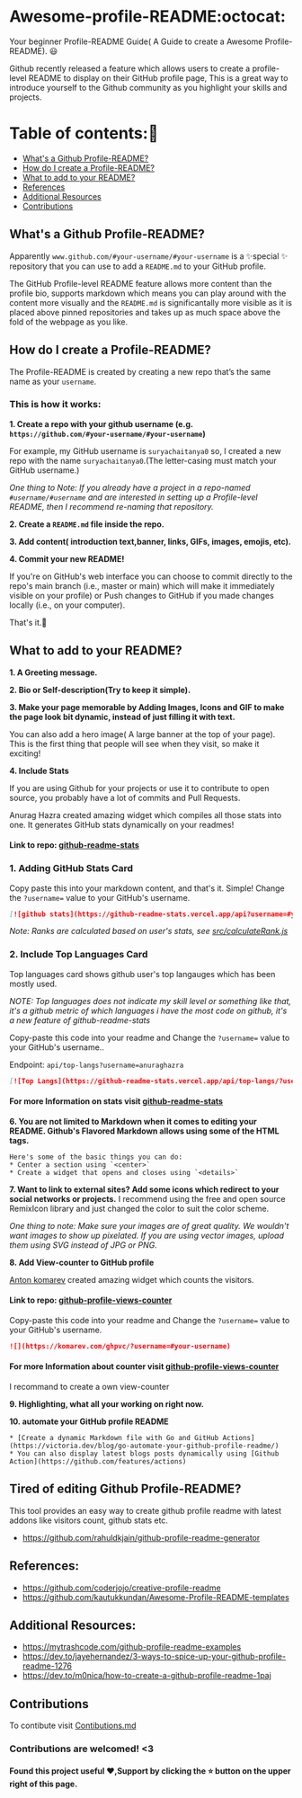# Awesome-profile-README:octocat:

Your beginner Profile-README Guide( A Guide to create a Awesome Profile-README). :smiley:

Github recently released a feature which allows users to create a profile-level README to display on their GitHub profile page,
This is a great way to introduce yourself to the Github community as you highlight your skills and projects.

# Table of contents::book: 

- [What's a Github Profile-README?](#What's-a-Github-Profile-README?)
- [How do I create a Profile-README?](#How-do-I-create-a-Profile-README?)
- [What to add to your README?](#What-to-add-to-your-README?)
- [References](#References)
- [Additional Resources](#Additional-Resources)
- [Contributions](#Contributions)

## What's a Github Profile-README?

Apparently `www.github.com/#your-username/#your-username` is a ✨special ✨ repository that you can use to add a `README.md` to your GitHub profile.

The GitHub Profile-level README feature allows more content than the profile bio, supports markdown which means you can play around with 
the content more visually and the `README.md` is significantally more visible as it is placed above pinned repositories
and takes up as much space above the fold of the webpage as you like.

## How do I create a Profile-README?

The Profile-README is created by creating a new repo that’s the same name as your `username`.

### This is how it works:

**1. Create a repo with your github username (e.g. `https://github.com/#your-username/#your-username`)**

For example, my GitHub username is `suryachaitanya0` so, I created a new repo with the name `suryachaitanya0`.(The letter-casing must match your GitHub username.)

_One thing to Note: If you already have a project in a repo-named `#username/#username` and are interested in setting up a Profile-level README, then I recommend re-naming 
that repository._

**2. Create a `README.md` file inside the repo.**

**3. Add content( introduction text,banner, links, GIFs, images, emojis, etc).**

**4. Commit your new README!**

  If you're on GitHub's web interface you can choose to commit directly to the repo's main branch (i.e., master or main) which will make it immediately 
  visible on your profile) or Push changes to GitHub if you made changes locally (i.e., on your computer).

That's it.:clap:

## What to add to your README?

**1. A Greeting message.**

**2. Bio or Self-description(Try to keep it simple).**

**3. Make your page memorable by Adding Images, Icons and GIF to make the page look bit dynamic, instead of just filling it with text.**

  You can also add a hero image( A large banner at the top of your page).
  This is the first thing that people will see when they visit, so make it exciting!

**4. Include Stats**

  If you are using Github for your projects or use it to contribute to open source, you probably have a lot of commits and Pull Requests.
  
  Anurag Hazra created amazing widget which compiles all those stats into one.
  It generates GitHub stats dynamically on your readmes!
  
  #### Link to repo: [github-readme-stats](https://github.com/anuraghazra/github-readme-stats)
  
  ### 1. Adding GitHub Stats Card
   Copy paste this into your markdown content, and that's it. Simple!
   Change the `?username=` value to your GitHub's username.
   
   ```md
   [![github stats](https://github-readme-stats.vercel.app/api?username=#your-username)](https://github.com/anuraghazra/github-readme-stats)
   ```
   
   _Note: Ranks are calculated based on user's stats, see [src/calculateRank.js](./src/calculateRank.js)_
   
   ### 2. Include Top Languages Card

   Top languages card shows github user's top langauges which has been mostly used.

   _NOTE: Top languages does not indicate my skill level or something like that, it's a github metric of which languages i have the most code on github, it's a new feature of       github-readme-stats_

   Copy-paste this code into your readme and Change the `?username=` value to your GitHub's username..

   Endpoint: `api/top-langs?username=anuraghazra`

   ```md
   [![Top Langs](https://github-readme-stats.vercel.app/api/top-langs/?username=#your-username)](https://github.com/anuraghazra/github-readme-stats)
   ```
   
   #### For more Information on stats visit [github-readme-stats](https://github.com/anuraghazra/github-readme-stats)
   
**6. You are not limited to Markdown when it comes to editing your README. Github's Flavored Markdown allows using some of the HTML tags.**

	Here's some of the basic things you can do:
	* Center a section using `<center>`
	* Create a widget that opens and closes using `<details>`

**7. Want to link to external sites? Add some icons which redirect to your social networks or projects.**
  I recommend using the free and open source RemixIcon library and just changed the color to suit the color scheme.
  
  _One thing to note: Make sure your images are of great quality. We wouldn't want images to show up pixelated.
  If you are using vector images, upload them using SVG instead of JPG or PNG._

**8. Add View-counter to GitHub profile**

 [Anton komarev](https://github.com/antonkomarev) created amazing widget which counts the visitors.
 
 #### Link to repo: [github-profile-views-counter](https://github.com/antonkomarev/github-profile-views-counter/)
 
 Copy-paste this code into your readme and Change the `?username=` value to your GitHub's username.

 ```markdown
 ![](https://komarev.com/ghpvc/?username=#your-username)
 ```
 
 #### For more Information about counter visit [github-profile-views-counter](https://github.com/antonkomarev/github-profile-views-counter/)
 
 I recommand to create a own view-counter
 
**9. Highlighting, what all your working on right now.**

**10. automate your GitHub profile README**
	
	* [Create a dynamic Markdown file with Go and GitHub Actions](https://victoria.dev/blog/go-automate-your-github-profile-readme/)
	* You can also display latest blogs posts dynamically using [Github Action](https://github.com/features/actions)

## Tired of editing Github Profile-README?

This tool provides an easy way to create github profile readme with latest addons like visitors count, github stats etc.
- https://github.com/rahuldkjain/github-profile-readme-generator

## References:

- https://github.com/coderjojo/creative-profile-readme
- https://github.com/kautukkundan/Awesome-Profile-README-templates

## Additional Resources:

- https://mytrashcode.com/github-profile-readme-examples
- https://dev.to/jayehernandez/3-ways-to-spice-up-your-github-profile-readme-1276
- https://dev.to/m0nica/how-to-create-a-github-profile-readme-1paj

## Contributions
To contibute visit [Contibutions.md](https://github.com/suryachaitanya0/Awesome-profile-README/Contributions.md)

### Contributions are welcomed! <3

#### Found this project useful ❤️,Support by clicking the ⭐ button on the upper right of this page.
